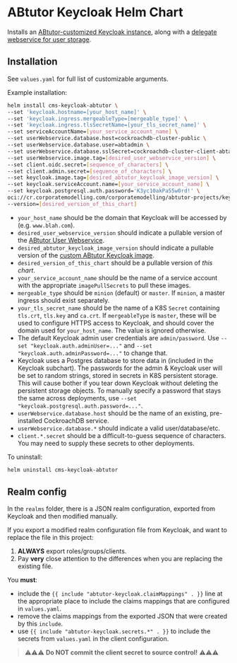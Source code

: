 # ABtutor Keycloak Helm Chart

Installs an [ABtutor-customized Keycloak instance](https://gitlab.corporatemodelling.com/corporatemodelling/abtutor-projects/keycloak/initcontainer), along with a [delegate webservice for user storage](https://gitlab.corporatemodelling.com/corporatemodelling/abtutor-projects/keycloak/user-webservice).

## Installation

See `values.yaml` for full list of customizable arguments.

Example installation:

```bash
helm install cms-keycloak-abtutor \
--set 'keycloak.hostname=[your_host_name]' \
--set 'keycloak.ingress.mergeableType=[mergeable_type]' \
--set 'keycloak.ingress.tlsSecretName=[your_tls_secret_name]' \
--set serviceAccountName=[your_service_account_name] \
--set userWebservice.database.host=cockroachdb-cluster-public \
--set userWebservice.database.user=abtadmin \
--set userWebservice.database.sslSecret=cockroachdb-cluster-client-abtadmin \
--set userWebservice.image.tag=[desired_user_webservice_version] \
--set client.oidc.secret=[sequence_of_characters] \
--set client.admin.secret=[sequence_of_characters] \
--set keycloak.image.tag=[desired_abtutor_keycloak_image_version] \
--set keycloak.serviceAccount.name=[your_service_account_name] \
--set keycloak.postgresql.auth.password='K3yc10akPa55w0rd!' \
oci://cr.corporatemodelling.com/corporatemodelling/abtutor-projects/keycloak/keycloak \
--version=[desired_version_of_this_chart]
```

- `your_host_name` should be the domain that Keycloak will be accessed by (e.g. `www.blah.com`).
- `desired_user_webservice_version` should indicate a pullable version of the [ABtutor User Webservice](https://gitlab.corporatemodelling.com/corporatemodelling/abtutor-projects/keycloak/user-webservice).
- `desired_abtutor_keycloak_image_version` should indicate a pullable version of the [custom ABtutor Keycloak image](https://gitlab.corporatemodelling.com/corporatemodelling/abtutor-projects/keycloak/abtutor-keycloak).
- `desired_version_of_this_chart` should be a pullable version of _this chart_.
- `your_service_account_name` should be the name of a service account with the appropriate `imagePullSecrets` to pull these images.
- `mergeable_type` should be `minion` (default) or `master`. If `minion`, a master ingress should exist separately.
- `your_tls_secret_name` should be the name of a K8S `Secret` containing `tls.crt`, `tls.key` and `ca.crt`. If `mergeableType` is `master`, these will be used to configure HTTPS access to Keycloak, and should cover the domain used for `your_host_name`. The value is ignored otherwise.
- The default Keycloak admin user credentials are `admin/password`. Use `--set "keycloak.auth.adminUser=..."` and `--set "keycloak.auth.adminPassword=..."` to change that.
- Keycloak uses a Postgres database to store data in (included in the Keycloak subchart). The passwords for the admin & Keycloak user will be set to random strings, stored in secrets in K8S persistent storage. This will cause bother if you tear down Keycloak without deleting the persistent storage objects. To manually specify a password that stays the same across deployments, use `--set "keycloak.postgresql.auth.password=..."`.
- `userWebservice.database.host` should be the name of an existing, pre-installed CockroachDB service.
- `userWebservice.database.*` should indicate a valid user/database/etc.
- `client.*.secret` should be a difficult-to-guess sequence of characters. You may need to supply these secrets to other deployments.

To uninstall:

```bash
helm uninstall cms-keycloak-abtutor
```

## Realm config

In the `realms` folder, there is a JSON realm configuration, exported from Keycloak and then modified manually.

If you export a modified realm configuration file from Keycloak, and want to replace the file in this project:

1. **ALWAYS** export roles/groups/clients.
2. Pay **very** close attention to the differences when you are replacing the existing file.

You **must**:

- include the `{{ include "abtutor-keycloak.claimMappings" . }}` line at the appropriate place to include the claims mappings that are configured in `values.yaml`.
- remove the claims mappings from the exported JSON that were created by this `include`.
- use `{{ include "abtutor-keycloak.secrets.*" . }}` to include the secrets from `values.yaml` in the client configuration.

> ⚠️⚠️⚠️ **Do NOT commit the client secret to source control!** ⚠️⚠️⚠️
